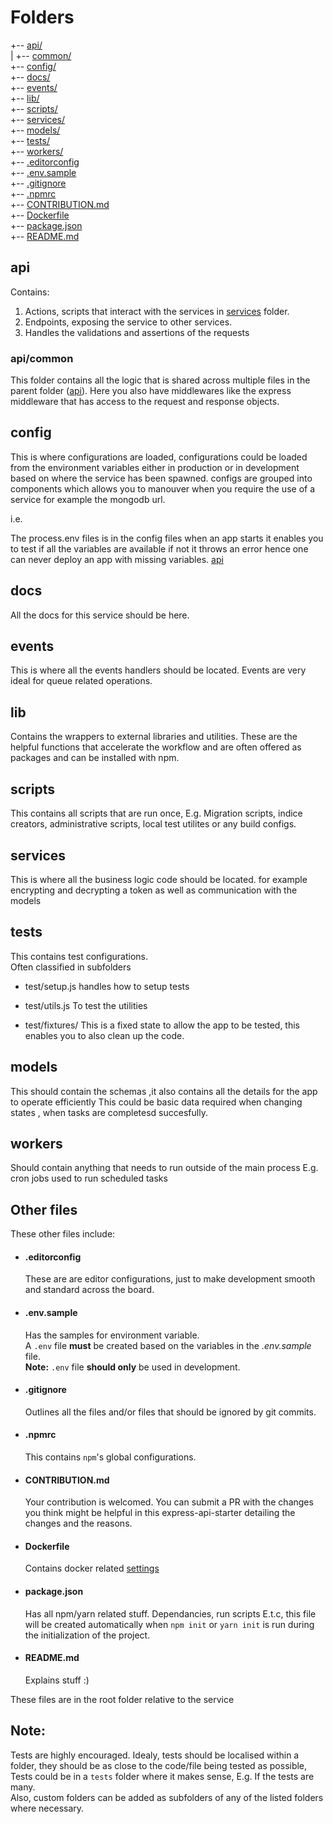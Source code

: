    # Folders

+-- [api/](#api)   
|  +-- [common/](#api/common)   
+-- [config/](#config)  
+-- [docs/](#docs)  
+-- [events/](#events)  
+-- [lib/](#lib)  
+-- [scripts/](#scripts)  
+-- [services/](#services)  
+-- [models/](#models)   
+-- [tests/](#tests)    
+-- [workers/](#workers)  
+-- [.editorconfig](#.editorconfig)  
+-- [.env.sample](#.env.sample)  
+-- [.gitignore](#.gitignore)  
+-- [.npmrc](#.npmrc)  
+-- [CONTRIBUTION.md](#.CONTRIBUTION.md)  
+-- [Dockerfile](#Dockerfile)  
+-- [package.json](#package.json)  
+-- [README.md](#README.md)

## api
Contains:
 1. Actions, scripts that interact with the services in [services](#services) folder.
 2. Endpoints, exposing the service to other services.
 3. Handles the validations and assertions of the requests

### api/common
This folder contains all the logic that is shared across multiple files in the parent folder ([api](#api)).
Here you also have middlewares like the express middleware that has access to the request and response objects.


## config
This is where configurations are loaded, configurations could be loaded from the environment variables either in production or in development based on where the service has been spawned.
configs are grouped into components which allows you to manouver when you require the use of a service for example the mongodb url.


i.e.

The process.env files is in the config files 
 when an app starts it enables you to test if all the variables are available if not it throws an error hence one can never deploy an app with missing variables. [api](#api)


## docs
All the docs for this service should be here.

## events
This is where all the events handlers should be located. Events are very ideal for queue related operations.


## lib
Contains the wrappers to external libraries and utilities.
These are the helpful functions that accelerate the workflow and are often offered as packages and can be installed with npm.


## scripts
This contains all scripts that are run once, E.g. Migration scripts, indice creators, administrative scripts, local test utilites or any build configs.

## services
This is where all the business logic code should be located.
for example encrypting and decrypting a token as well as communication with the models

## tests
This contains test configurations.  
Often classified in subfolders 
- test/setup.js
handles how to setup tests 
- test/utils.js
To test the utilities 

- test/fixtures/
This is a fixed state to allow the app  to be tested, this enables you to also clean up the code.

## models
This should contain the schemas ,it also contains all the details for the app to operate efficiently 
This could be basic data required when changing states , when tasks are completesd succesfully.


## workers
Should contain anything that needs to run outside of the main process E.g. cron jobs used to run scheduled tasks


## Other files
These other files include:

- #### .editorconfig

    These are are editor configurations, just to make development smooth and standard across the board.

- #### .env.sample

    Has the samples for environment variable.   
    A `.env` file __must__ be created based on the variables in the _.env.sample_ file.  
    **Note:** `.env` file **should only** be used in development.

- #### .gitignore 

    Outlines all the files and/or files that should be ignored by git commits.

- #### .npmrc

    This contains `npm`'s global configurations.

- #### CONTRIBUTION.md  

    Your contribution is welcomed. You can submit a PR with the changes you think might be helpful in this express-api-starter detailing the changes and the reasons.

- #### Dockerfile

    Contains docker related [settings](https://docs.docker.com/)

- #### package.json   

    Has all npm/yarn related stuff. Dependancies, run scripts E.t.c, this file will be created automatically when `npm init` or `yarn init` is run during the initialization of the project.

- #### README.md
    Explains stuff :)


These files are in the root folder relative to the service

## __Note__:
Tests are highly encouraged. Idealy, tests should be localised within a folder, they should be as close to the code/file being tested as possible, Tests could be in a `tests` folder where it makes sense, E.g. If the tests are many.   
Also, custom folders can be added as subfolders of any of the listed folders where necessary.